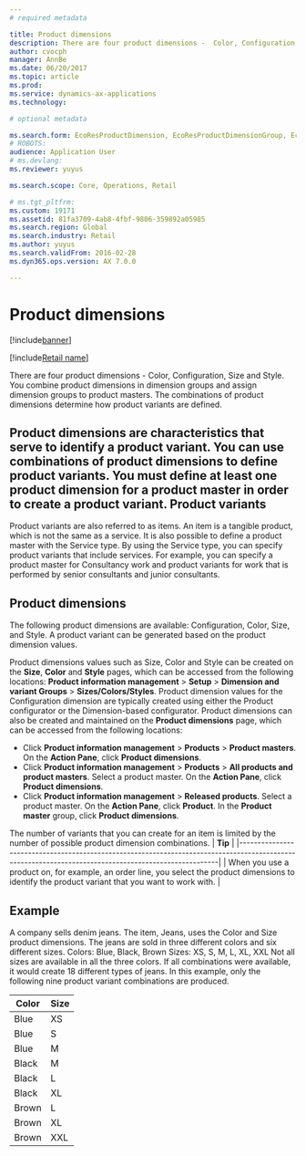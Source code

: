 ```yaml
---
# required metadata

title: Product dimensions
description: There are four product dimensions -  Color, Configuration, Size and Style. You combine product dimensions in dimension groups and assign dimension groups to product masters. The combinations of product dimensions determine how product variants are defined.
author: cvocph
manager: AnnBe
ms.date: 06/20/2017
ms.topic: article
ms.prod: 
ms.service: dynamics-ax-applications
ms.technology: 

# optional metadata

ms.search.form: EcoResProductDimension, EcoResProductDimensionGroup, EcoResProductMasterDimension, RetailEcoResColor, RetailEcoResSize, RetailEcoResStyle
# ROBOTS: 
audience: Application User
# ms.devlang: 
ms.reviewer: yuyus

ms.search.scope: Core, Operations, Retail

# ms.tgt_pltfrm: 
ms.custom: 19171
ms.assetid: 81fa3709-4ab8-4fbf-9806-359892a05985
ms.search.region: Global
ms.search.industry: Retail
ms.author: yuyus
ms.search.validFrom: 2016-02-28
ms.dyn365.ops.version: AX 7.0.0

---
```


# Product dimensions

[!include[banner](../includes/banner.md)]

[!include[Retail name](../includes/retail-name.md)]


There are four product dimensions -  Color, Configuration, Size and Style. You combine product dimensions in dimension groups and assign dimension groups to product masters. The combinations of product dimensions determine how product variants are defined.

Product dimensions are characteristics that serve to identify a product variant. You can use combinations of product dimensions to define product variants. You must define at least one product dimension for a product master in order to create a product variant.
Product variants
----------------

Product variants are also referred to as items. An item is a tangible product, which is not the same as a service. It is also possible to define a product master with the Service type. By using the Service type, you can specify product variants that include services. For example, you can specify a product master for Consultancy work and product variants for work that is performed by senior consultants and junior consultants.

## Product dimensions
The following product dimensions are available: Configuration, Color, Size, and Style. A product variant can be generated based on the product dimension values.

Product dimensions values such as Size, Color and Style can be created on the **Size**, **Color** and **Style** pages, which can be accessed from the following locations: **Product information management** &gt; **Setup** &gt; **Dimension and variant Groups** &gt; **Sizes/Colors/Styles**. Product dimension values for the Configuration dimension are typically created using either the Product configurator or the Dimension-based configurator. Product dimensions can also be created and maintained on the **Product dimensions** page, which can be accessed from the following locations:
-   Click **Product information management** &gt; **Products** &gt; **Product masters**. On the **Action Pane**, click **Product dimensions**.
-   Click **Product information management** &gt; **Products** &gt; **All products and product masters**. Select a product master. On the **Action Pane**, click **Product dimensions**.
-   Click **Product information management** &gt; **Released products**. Select a product master. On the **Action Pane**, click **Product**. In the **Product master** group, click **Product dimensions**.

The number of variants that you can create for an item is limited by the number of possible product dimension combinations.
| **Tip**                                                                                                                                              |
|------------------------------------------------------------------------------------------------------------------------------------------------------|
| When you use a product on, for example, an order line, you select the product dimensions to identify the product variant that you want to work with. |

## Example
A company sells denim jeans. The item, Jeans, uses the Color and Size product dimensions. The jeans are sold in three different colors and six different sizes. Colors: Blue, Black, Brown Sizes: XS, S, M, L, XL, XXL Not all sizes are available in all the three colors. If all combinations were available, it would create 18 different types of jeans. In this example, only the following nine product variant combinations are produced.

| Color | Size |
|-------|------|
| Blue  | XS   |
| Blue  | S    |
| Blue  | M    |
| Black | M    |
| Black | L    |
| Black | XL   |
| Brown | L    |
| Brown | XL   |
| Brown | XXL  |





